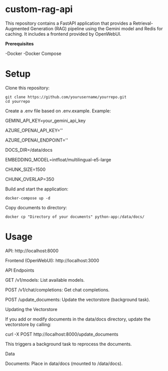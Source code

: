 # custom-rag-api

This repository contains a FastAPI application that provides a Retrieval-Augmented Generation (RAG) pipeline using the Gemini model and Redis for caching. It includes a frontend provided by OpenWebUI.

**Prerequisites**

-Docker
-Docker Compose

# Setup

Clone this repository:
```
git clone https://github.com/yourusername/yourrepo.git
cd yourrepo
```

Create a .env file based on .env.example. Example:

GEMINI_API_KEY=your_gemini_api_key

AZURE_OPENAI_API_KEY=''

AZURE_OPENAI_ENDPOINT=''

DOCS_DIR=/data/docs

EMBEDDING_MODEL=intfloat/multilingual-e5-large

CHUNK_SIZE=1500

CHUNK_OVERLAP=350


Build and start the application:

`docker-compose up -d`

Copy documents to directory:

`docker cp "Directory of your documents" python-app:/data/docs/`



# Usage

API: http://localhost:8000

Frontend (OpenWebUI): http://localhost:3000

API Endpoints

GET /v1/models: List available models.

POST /v1/chat/completions: Get chat completions.

POST /update_documents: Update the vectorstore (background task).


Updating the Vectorstore

If you add or modify documents in the data/docs directory, update the vectorstore by calling:

curl -X POST http://localhost:8000/update_documents

This triggers a background task to reprocess the documents.

Data

Documents: Place in data/docs (mounted to /data/docs).
